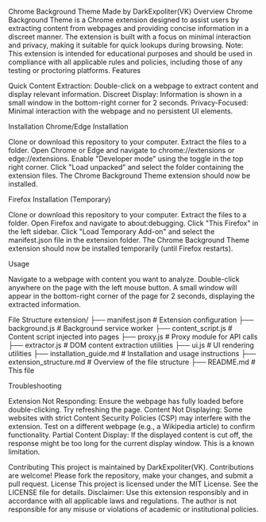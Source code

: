 Chrome Background Theme
Made by DarkExpoliter(VK)
Overview
Chrome Background Theme is a Chrome extension designed to assist users by extracting content from webpages and providing concise information in a discreet manner. The extension is built with a focus on minimal interaction and privacy, making it suitable for quick lookups during browsing.
Note: This extension is intended for educational purposes and should be used in compliance with all applicable rules and policies, including those of any testing or proctoring platforms.
Features

Quick Content Extraction: Double-click on a webpage to extract content and display relevant information.
Discreet Display: Information is shown in a small window in the bottom-right corner for 2 seconds.
Privacy-Focused: Minimal interaction with the webpage and no persistent UI elements.

Installation
Chrome/Edge Installation

Clone or download this repository to your computer.
Extract the files to a folder.
Open Chrome or Edge and navigate to chrome://extensions or edge://extensions.
Enable "Developer mode" using the toggle in the top right corner.
Click "Load unpacked" and select the folder containing the extension files.
The Chrome Background Theme extension should now be installed.

Firefox Installation (Temporary)

Clone or download this repository to your computer.
Extract the files to a folder.
Open Firefox and navigate to about:debugging.
Click "This Firefox" in the left sidebar.
Click "Load Temporary Add-on" and select the manifest.json file in the extension folder.
The Chrome Background Theme extension should now be installed temporarily (until Firefox restarts).

Usage

Navigate to a webpage with content you want to analyze.
Double-click anywhere on the page with the left mouse button.
A small window will appear in the bottom-right corner of the page for 2 seconds, displaying the extracted information.

File Structure
extension/
├── manifest.json                 # Extension configuration
├── background.js                 # Background service worker
├── content_script.js             # Content script injected into pages
├── proxy.js                      # Proxy module for API calls
├── extractor.js                  # DOM content extraction utilities
├── ui.js                         # UI rendering utilities
├── installation_guide.md         # Installation and usage instructions
├── extension_structure.md        # Overview of the file structure
├── README.md                     # This file

Troubleshooting

Extension Not Responding: Ensure the webpage has fully loaded before double-clicking. Try refreshing the page.
Content Not Displaying: Some websites with strict Content Security Policies (CSP) may interfere with the extension. Test on a different webpage (e.g., a Wikipedia article) to confirm functionality.
Partial Content Display: If the displayed content is cut off, the response might be too long for the current display window. This is a known limitation.

Contributing
This project is maintained by DarkExpoliter(VK). Contributions are welcome! Please fork the repository, make your changes, and submit a pull request.
License
This project is licensed under the MIT License. See the LICENSE file for details.
Disclaimer: Use this extension responsibly and in accordance with all applicable laws and regulations. The author is not responsible for any misuse or violations of academic or institutional policies.
